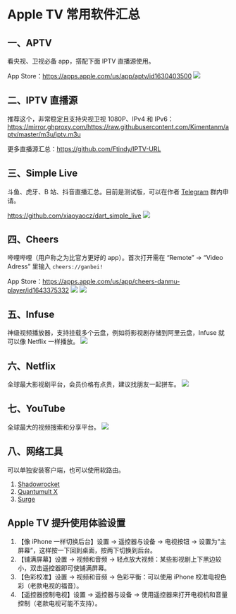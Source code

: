 # Apple TV 常用软件汇总

## 一、APTV
看央视、卫视必备 app，搭配下面 IPTV 直播源使用。

App Store：https://apps.apple.com/us/app/aptv/id1630403500
![](https://i.imgur.com/VTenBWP.png)

## 二、IPTV 直播源
推荐这个，非常稳定且支持央视卫视 1080P、IPv4 和 IPv6：https://mirror.ghproxy.com/https://raw.githubusercontent.com/Kimentanm/aptv/master/m3u/iptv.m3u

更多直播源汇总：https://github.com/Ftindy/IPTV-URL


## 三、Simple Live
斗鱼、虎牙、B 站、抖音直播汇总。目前是测试版，可以在作者 [Telegram](https://t.me/simplelivetvos) 群内申请。

https://github.com/xiaoyaocz/dart_simple_live
![](https://i.imgur.com/7lYZpgg.png)

## 四、Cheers
哔哩哔哩（用户称之为比官方更好的 app）。首次打开需在 “Remote” → “Video Adress” 里输入 `cheers://ganbei!`

App Store：https://apps.apple.com/us/app/cheers-danmu-player/id1643375332
![](https://i.imgur.com/soCN3cN.png)
![](https://i.imgur.com/raSxcLS.jpg)

## 五、Infuse
神级视频播放器，支持挂载多个云盘，例如将影视剧存储到阿里云盘，Infuse 就可以像 Netflix 一样播放。
![](https://i.imgur.com/BhVFujS.png)

## 六、Netflix
全球最大影视剧平台，会员价格有点贵，建议找朋友一起拼车。
![](https://i.imgur.com/RjBpETt.png)

## 七、YouTube
全球最大的视频搜索和分享平台。
![](https://i.imgur.com/qEbDIgC.png)

## 八、网络工具
可以单独安装客户端，也可以使用软路由。
1. [Shadowrocket](https://apps.apple.com/us/app/shadowrocket/id932747118)
2. [Quantumult X](https://apps.apple.com/jp/app/quantumult-x/id1443988620?l=en-US)
3. [Surge](https://kb.nssurge.com/surge-knowledge-base/guidelines/tvos)


## Apple TV 提升使用体验设置
1. 【像 iPhone 一样切换后台】设置 → 遥控器与设备 → 电视按钮 → 设置为“主屏幕”，这样按一下回到桌面，按两下切换到后台。
2. 【铺满屏幕】设置 → 视频和音频 → 轻点放大视频：某些影视剧上下黑边较小，双击遥控器即可使铺满屏幕。
3. 【色彩校准】设置 → 视频和音频 → 色彩平衡：可以使用 iPhone 校准电视色彩（老款电视的福音）。
4. 【遥控器控制电视】设置 → 遥控器与设备 → 使用遥控器来打开电视机和音量控制（老款电视可能不支持）。
